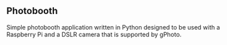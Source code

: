 ## Photobooth
Simple photobooth application written in Python designed to be used with a Raspberry Pi and a DSLR camera that is supported by gPhoto.
